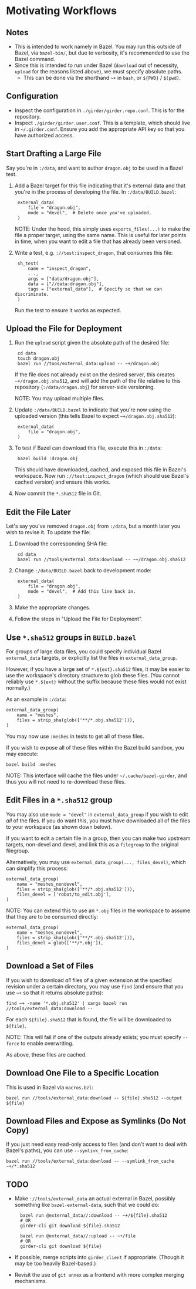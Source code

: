 # Motivating Workflows

## Notes

* This is intended to work namely in Bazel. You may run this outside of Bazel, via `bazel-bin/`, but due to verbosity, it's recommended to use the Bazel command.
* Since this is intended to run under Bazel (`download` out of necessity, `upload` for the reasons listed above), we must specify absolute paths.
    * This can be done via the shorthand `~+` in `bash`, or `${PWD}` / `$(pwd)`.


## Configuration

* Inspect the configuration in `./girder/girder.repo.conf`. This is for the repository.
* Inspect `./girder/girder.user.conf`. This is a template, which should live in `~/.girder.conf`. Ensure you add the appropriate API key so that you have authorized access.


## Start Drafting a Large File

Say you're in `:/data`, and want to author `dragon.obj` to be used in a Bazel
test.

1. Add a Bazel target for this file indicating that it's external data and that you're in the process of developing the file. In `:/data/BUILD.bazel`:

        external_data(
            file = "dragon.obj",
            mode = "devel",  # Delete once you've uploaded.
        )

    NOTE: Under the hood, this simply uses `exports_files(...)` to make the file a proper target, using the same name. This is useful for later points in time, when you want to edit a file that has already been versioned.

2. Write a test, e.g. `://test:inspect_dragon`, that consumes this file:

        sh_test(
            name = "inspect_dragon",
            ...,
            args = ["data/dragon.obj"],
            data = ["//data:dragon.obj"],
            tags = ["external_data"],  # Specify so that we can discriminate.
        )

    Run the test to ensure it works as expected.


## Upload the File for Deployment

1. Run the `upload` script given the absolute path of the desired file:

        cd data
        touch dragon.obj
        bazel run //toos/external_data:upload -- ~+/dragon.obj

    If the file does not already exist on the desired server, this creates
    `~+/dragon.obj.sha512`, and will add the path of the file relative to this
    repository (`:/data/dragon.obj`) for server-side versioning.

    NOTE: You may upload multiple files.

2. Update `:/data/BUILD.bazel` to indicate that you're now using the uploaded version (this tells Bazel to expect `~+/dragon.obj.sha512`):

        external_data(
            file = "dragon.obj",
        )

3. To test if Bazel can download this file, execute this in `:/data`:

        bazel build :dragon.obj

    This should have downloaded, cached, and exposed this file in Bazel's workspace.
    Now run `://test:inspect_dragon` (which should use Bazel's cached version) and ensure this works.

4. Now commit the `*.sha512` file in Git.


## Edit the File Later

Let's say you've removed `dragon.obj` from `:/data`, but a month later you wish to revise it. To update the file:

1. Download the corresponding SHA file:

        cd data
        bazel run //tools/external_data:download -- ~+/dragon.obj.sha512

2. Change `:/data/BUILD.bazel` back to development mode:

        external_data(
            file = "dragon.obj",
            mode = "devel",  # Add this line back in.
        )

3. Make the appropriate changes.

4. Follow the steps in "Upload the File for Deployment".

## Use `*.sha512` groups in `BUILD.bazel`

For groups of large data files, you could specify individual Bazel `external_data` targets, or explicitly list the files in  `external_data_group`.

However, if you have a large set of `*.${ext}.sha512` files, it may be easier to use the workspace's directory structure to glob these files. (You cannot reliably use `*.${ext}` without the suffix because these files would not exist normally.)

As an example in `:/data`:

    external_data_group(
        name = "meshes",
        files = strip_sha(glob(['**/*.obj.sha512'])),
    )

You may now use `:meshes` in tests to get all of these files.

If you wish to expose all of these files within the Bazel build sandbox, you may execute:

    bazel build :meshes

NOTE: This interface will cache the files under `~/.cache/bazel-girder`, and thus you will not need to re-download these files.


## Edit Files in a `*.sha512` group

You may also use `mode = "devel"` in `external_data_group` if you wish to edit *all* of the files. If you do want this, you must have downloaded all of the files to your workspace (as shown down below).

If you want to edit a certain file in a group, then you can make two upstream targets, non-devel and devel, and link this as a `filegroup` to the original filegroup.

Alternatively, you may use `external_data_group(..., files_devel)`, which can simplify this process:

    external_data_group(
        name = "meshes_nondevel",
        files = strip_sha(glob(['**/*.obj.sha512'])),
        files_devel = ['robot/to_edit.obj'],
    )

NOTE: You can extend this to use an `*.obj` files in the workspace to assume that they are to be consumed directly:

    external_data_group(
        name = "meshes_nondevel",
        files = strip_sha(glob(['**/*.obj.sha512'])),
        files_devel = glob(['**/*.obj']),
    )


## Download a Set of Files

If you wish to download *all* files of a given extension at the specified revision under a certain directory, you may use `find` (and ensure that you use `~+` so that it returns absolute paths):

    find ~+ -name '*.obj.sha512' | xargs bazel run //tools/external_data:download --

For each `${file}.sha512` that is found, the file will be downloaded to `${file}`.

NOTE: This will fail if one of the outputs already exists; you must specify `--force` to enable overwriting.

As above, these files are cached.


## Download One File to a Specific Location

This is used in Bazel via `macros.bzl`:

    bazel run //tools/external_data:download -- ${file}.sha512 --output ${file}


## Download Files and Expose as Symlinks (Do Not Copy)

If you just need easy read-only access to files (and don't want to deal with Bazel's paths), you can use `--symlink_from_cache`:

    bazel run //tools/external_data:download -- --symlink_from_cache ~+/*.sha512


## TODO

* Make `://tools/external_data` an actual external in Bazel, possibly something like `bazel-external-data`, such that we could do:

        bazel run @external_data//:download -- ~+/${file}.sha512
        # OR
        girder-cli git download ${file}.sha512

        bazel run @external_data//:upload -- ~+/file
        # OR
        girder-cli git download ${file}

* If possible, merge scripts into `girder_client` if appropriate. (Though it may be too heavily Bazel-based.)
* Revisit the use of `git annex` as a frontend with more complex merging mechanisms.
